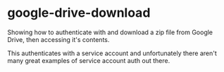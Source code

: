 # google-drive-download
Showing how to authenticate with and download a zip file from Google Drive, then accessing it's contents.

This authenticates with a service account and unfortunately there aren't many great examples of service account auth out there.
